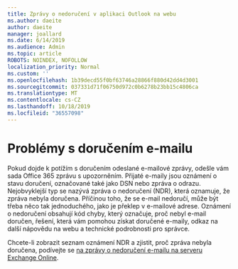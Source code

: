 ```yaml
---
title: Zprávy o nedoručení v aplikaci Outlook na webu
ms.author: daeite
author: daeite
manager: joallard
ms.date: 6/14/2019
ms.audience: Admin
ms.topic: article
ROBOTS: NOINDEX, NOFOLLOW
localization_priority: Normal
ms.custom: ''
ms.openlocfilehash: 1b39decd55f0bf63746a28866f880d42dd4d3001
ms.sourcegitcommit: 037331d71f06750d972c0b6278b23bb15c4806ca
ms.translationtype: MT
ms.contentlocale: cs-CZ
ms.lasthandoff: 10/18/2019
ms.locfileid: "36557098"
---
```

# <a name="issues-with-email-delivery"></a>Problémy s doručením e-mailu

Pokud dojde k potížím s doručením odeslané e-mailové zprávy, odešle vám sada Office 365 zprávu s upozorněním. Přijaté e-maily jsou oznámení o stavu doručení, označované také jako DSN nebo zpráva o odrazu. Nejobvyklejší typ se nazývá zpráva o nedoručení (NDR), která oznamuje, že zpráva nebyla doručena. Příčinou toho, že se e-mail nedoručí, může být třeba něco tak jednoduchého, jako je překlep v e-mailové adrese. Oznámení o nedoručení obsahují kód chyby, který označuje, proč nebyl e-mail doručen, řešení, která vám pomohou získat doručené e-maily, odkaz na další nápovědu na webu a technické podrobnosti pro správce.

Chcete-li zobrazit seznam oznámení NDR a zjistit, proč zpráva nebyla doručena, podívejte se [na zprávy o nedoručení e-mailu na serveru Exchange Online](https://docs.microsoft.com/exchange/mail-flow-best-practices/non-delivery-reports-in-exchange-online/non-delivery-reports-in-exchange-online).